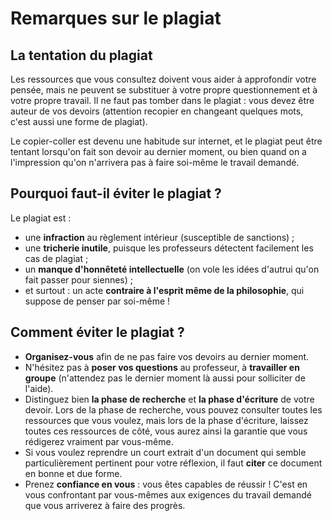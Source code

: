 # Remarques sur le plagiat


## La tentation du plagiat

Les ressources que vous consultez doivent vous aider à approfondir votre pensée, mais ne peuvent se substituer à votre propre questionnement et à votre propre travail. Il ne faut pas tomber dans le plagiat : vous devez être auteur de vos devoirs (attention recopier en changeant quelques mots, c'est aussi une forme de plagiat). 

Le copier-coller est devenu une habitude sur internet, et le plagiat peut être tentant lorsqu'on fait son devoir au dernier moment, ou bien quand on a l'impression qu'on n'arrivera pas à faire soi-même le travail demandé. 


## Pourquoi faut-il éviter le plagiat ?

Le plagiat est :
*   une **infraction** au règlement intérieur (susceptible de sanctions) ;
*   une **tricherie inutile**, puisque les professeurs détectent facilement les cas de plagiat ;
*   un **manque d'honnêteté intellectuelle** (on vole les idées d'autrui qu'on fait passer pour siennes) ;
*   et surtout : un acte **contraire à l'esprit même de la philosophie**, qui suppose de penser par soi-même !


## Comment éviter le plagiat ?

*   **Organisez-vous** afin de ne pas faire vos devoirs au dernier moment.
*   N'hésitez pas à **poser vos questions** au professeur, à **travailler en groupe** (n'attendez pas le dernier moment là aussi pour solliciter de l'aide).
*   Distinguez bien **la phase de recherche** et **la phase d'écriture** de votre devoir. Lors de la phase de recherche, vous pouvez consulter toutes les ressources que vous voulez, mais lors de la phase d'écriture, laissez toutes ces ressources de côté, vous aurez ainsi la garantie que vous rédigerez vraiment par vous-même.
*   Si vous voulez reprendre un court extrait d'un document qui semble particulièrement pertinent pour votre réflexion, il faut **citer** ce document en bonne et due forme.
*   Prenez **confiance en vous** : vous êtes capables de réussir ! C'est en vous confrontant par vous-mêmes aux exigences du travail demandé que vous arriverez à faire des progrès.
